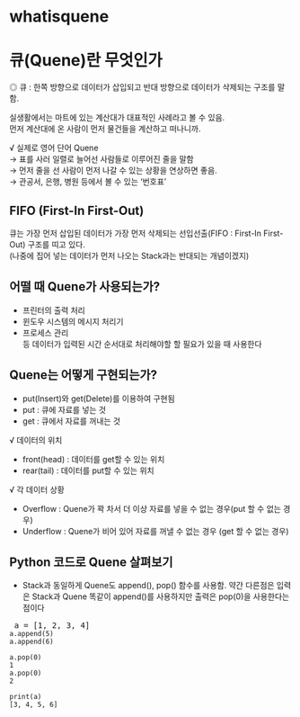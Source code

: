 # whatisquene
# 큐(Quene)란 무엇인가

◎ 큐 : 한쪽 방향으로 데이터가 삽입되고 반대 방향으로 데이터가 삭제되는 구조를 말함.

실생활에서는 마트에 있는 계산대가 대표적인 사례라고 볼 수 있음.  
먼저 계산대에 온 사람이 먼저 물건들을 계산하고 떠나니까.  

√ 실제로 영어 단어 Quene  
→ 표를 사러 일렬로 늘어선 사람들로 이루어진 줄을 말함  
→ 먼저 줄을 선 사람이 먼저 나갈 수 있는 상황을 연상하면 좋음.  
→ 관공서, 은행, 병원 등에서 볼 수 있는 ‘번호표’  


## FIFO (First-In First-Out)
큐는 가장 먼저 삽입된 데이터가 가장 먼저 삭제되는 선입선출(FIFO : First-In First-Out) 구조를 띠고 있다.  
(나중에 집어 넣는 데이터가 먼저 나오는 Stack과는 반대되는 개념이겠지)  


## 어떨 때 Quene가 사용되는가?
- 프린터의 출력 처리  
- 윈도우 시스템의 메시지 처리기  
- 프로세스 관리  
등 데이터가 입력된 시간 순서대로 처리해야할 할 필요가 있을 때 사용한다  


## Quene는 어떻게 구현되는가?
- put(Insert)와 get(Delete)를 이용하여 구현됨  
- put : 큐에 자료를 넣는 것
- get : 큐에서 자료를 꺼내는 것

√ 데이터의 위치
- front(head) : 데이터를 get할 수 있는 위치
- rear(tail) : 데이터를 put할 수 있는 위치

√ 각 데이터 상황
- Overflow : Quene가 꽉 차서 더 이상 자료를 넣을 수 없는 경우(put 할 수 없는 경우)
- Underflow : Quene가 비어 있어 자료를 꺼낼 수 없는 경우 (get 할 수 없는 경우)


## Python 코드로 Quene 살펴보기
- Stack과 동일하게 Quene도 append(), pop() 함수를 사용함. 약간 다른점은 입력은 Stack과 Quene 똑같이 append()를 사용하지만 출력은 pop(0)을 사용한다는 점이다

<pre> a = [1, 2, 3, 4] <code>
a.append(5)
a.append(6)

a.pop(0)
1
a.pop(0)
2

print(a)
[3, 4, 5, 6]
